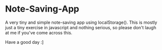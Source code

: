 # Note-Saving-App
A very tiny and simple note-saving app using localStorage().
This is mostly just a tiny exercise in javascript and nothing serious, so please don't laugh at me if you've come across this.

Have a good day :]
